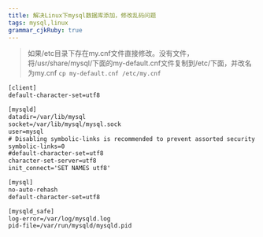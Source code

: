 ```yaml
---
title: 解决Linux下mysql数据库添加，修改乱码问题
tags: mysql,linux
grammar_cjkRuby: true
---
```



> 如果/etc目录下存在my.cnf文件直接修改。没有文件，将/usr/share/mysql/下面的my-default.cnf文件复制到/etc/下面，并改名为my.cnf `cp my-default.cnf /etc/my.cnf`

``` xml
[client]
default-character-set=utf8

[mysqld]
datadir=/var/lib/mysql
socket=/var/lib/mysql/mysql.sock
user=mysql
# Disabling symbolic-links is recommended to prevent assorted security risks
symbolic-links=0
#default-character-set=utf8
character-set-server=utf8
init_connect='SET NAMES utf8'

[mysql]
no-auto-rehash
default-character-set=utf8

[mysqld_safe]
log-error=/var/log/mysqld.log
pid-file=/var/run/mysqld/mysqld.pid


```


